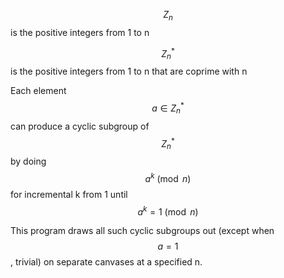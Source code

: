 $$Z_n$$ is the positive integers from 1 to n

$$Z_n^* $$ is the positive integers from 1 to n that are coprime with n

Each element $$a \in Z_n^* $$ can produce a cyclic subgroup of $$Z_n^* $$ by doing $$a^k \pmod n$$ for incremental k from 1 until $$a^k = 1 \pmod n$$

This program draws all such cyclic subgroups out (except when $$a = 1$$, trivial) on separate canvases at a specified n.
